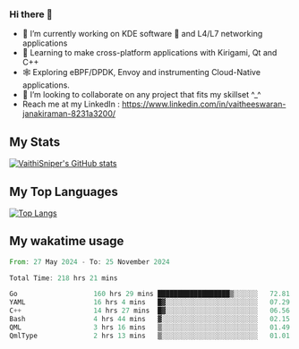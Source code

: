 ### Hi there 👋

- 🔭 I’m currently working on KDE software 💓 and L4/L7 networking applications 
- 📖 Learning to make cross-platform applications with Kirigami, Qt and C++
- 🕸️ Exploring eBPF/DPDK, Envoy and instrumenting Cloud-Native applications. 
- 👯 I’m looking to collaborate on any project that fits my skillset ^_^
- Reach me at my LinkedIn : https://www.linkedin.com/in/vaitheeswaran-janakiraman-8231a3200/

## My Stats
[![VaithiSniper's GitHub stats](https://github-readme-stats.vercel.app/api?username=VaithiSniper&hide=stars&theme=radical)](https://github.com/anuraghazra/github-readme-stats)

## My Top Languages

[![Top Langs](https://github-readme-stats.vercel.app/api/top-langs/?username=VaithiSniper&layout=compact)](https://github.com/anuraghazra/github-readme-stats)

## My wakatime usage

<!--START_SECTION:waka-->

```rust
From: 27 May 2024 - To: 25 November 2024

Total Time: 218 hrs 21 mins

Go                   160 hrs 29 mins ██████████████████▒░░░░░░   72.81 %
YAML                 16 hrs 4 mins   █▓░░░░░░░░░░░░░░░░░░░░░░░   07.29 %
C++                  14 hrs 27 mins  █▓░░░░░░░░░░░░░░░░░░░░░░░   06.56 %
Bash                 4 hrs 44 mins   ▓░░░░░░░░░░░░░░░░░░░░░░░░   02.15 %
QML                  3 hrs 16 mins   ▒░░░░░░░░░░░░░░░░░░░░░░░░   01.49 %
QmlType              2 hrs 13 mins   ▒░░░░░░░░░░░░░░░░░░░░░░░░   01.01 %
```

<!--END_SECTION:waka-->
